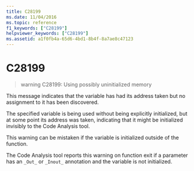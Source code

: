 ```yaml
---
title: C28199
ms.date: 11/04/2016
ms.topic: reference
f1_keywords: ["C28199"]
helpviewer_keywords: ["C28199"]
ms.assetid: a1f0fb4a-65d6-4bd1-8b4f-8a7ae8c47123
---
```

# C28199

> warning C28199: Using possibly uninitialized memory

This message indicates that the variable has had its address taken but no assignment to it has been discovered.

The specified variable is being used without being explicitly initialized, but at some point its address was taken, indicating that it might be initialized invisibly to the Code Analysis tool.

This warning can be mistaken if the variable is initialized outside of the function.

The Code Analysis tool reports this warning on function exit if a parameter has an `_Out_` or `_Inout_` annotation and the variable is not initialized.
